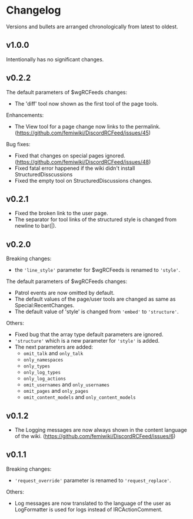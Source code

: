 # Changelog

Versions and bullets are arranged chronologically from latest to oldest.

## v1.0.0

Intentionally has no significant changes.

## v0.2.2

The default parameters of $wgRCFeeds changes:

- The 'diff' tool now shown as the first tool of the page tools.

Enhancements:

- The View tool for a page change now links to the permalink. (https://github.com/femiwiki/DiscordRCFeed/issues/45)

Bug fixes:

- Fixed that changes on special pages ignored. (https://github.com/femiwiki/DiscordRCFeed/issues/48)
- Fixed fatal error happened if the wiki didn't install StructuredDisscussions
- Fixed the empty tool on StructuredDiscussions changes.

## v0.2.1

- Fixed the broken link to the user page.
- The separator for tool links of the structured style is changed from newline to bar(|).

## v0.2.0

Breaking changes:

- the `'line_style'` parameter for $wgRCFeeds is renamed to `'style'`.

The default parameters of $wgRCFeeds changes:

- Patrol events are now omitted by default.
- The default values of the page/user tools are changed as same as Special:RecentChanges.
- The default value of 'style' is changed from `'embed'` to `'structure'`.

Others:

- Fixed bug that the array type default parameters are ignored.
- `'structure'` which is a new parameter for `'style'` is added.
- The next parameters are added:
  - `omit_talk` and `only_talk`
  - `only_namespaces`
  - `only_types`
  - `only_log_types`
  - `only_log_actions`
  - `omit_usernames` and `only_usernames`
  - `omit_pages` and `only_pages`
  - `omit_content_models` and `only_content_models`

## v0.1.2

- The Logging messages are now always shown in the content language of the wiki. (https://github.com/femiwiki/DiscordRCFeed/issues/6)

## v0.1.1

Breaking changes:

- `'request_override'` parameter is renamed to `'request_replace'`.

Others:

- Log messages are now translated to the language of the user as LogFormatter is used for logs instead of IRCActionComment.

